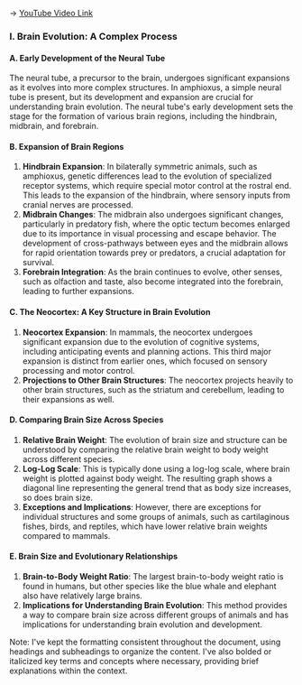 -> [YouTube Video Link](https://www.youtube.com/watch?v=spjZiKkKnmM&list=PLUl4u3cNGP62ABe0O-0qtaHHxyKQi1ZwR&index=4&pp=iAQB)

### I. Brain Evolution: A Complex Process

#### A. Early Development of the Neural Tube

The neural tube, a precursor to the brain, undergoes significant expansions as it evolves into more complex structures. In amphioxus, a simple neural tube is present, but its development and expansion are crucial for understanding brain evolution. The neural tube's early development sets the stage for the formation of various brain regions, including the hindbrain, midbrain, and forebrain.

#### B. Expansion of Brain Regions

1.  **Hindbrain Expansion**: In bilaterally symmetric animals, such as amphioxus, genetic differences lead to the evolution of specialized receptor systems, which require special motor control at the rostral end. This leads to the expansion of the hindbrain, where sensory inputs from cranial nerves are processed.
2.  **Midbrain Changes**: The midbrain also undergoes significant changes, particularly in predatory fish, where the optic tectum becomes enlarged due to its importance in visual processing and escape behavior. The development of cross-pathways between eyes and the midbrain allows for rapid orientation towards prey or predators, a crucial adaptation for survival.
3.  **Forebrain Integration**: As the brain continues to evolve, other senses, such as olfaction and taste, also become integrated into the forebrain, leading to further expansions.

#### C. The Neocortex: A Key Structure in Brain Evolution

1.  **Neocortex Expansion**: In mammals, the neocortex undergoes significant expansion due to the evolution of cognitive systems, including anticipating events and planning actions. This third major expansion is distinct from earlier ones, which focused on sensory processing and motor control.
2.  **Projections to Other Brain Structures**: The neocortex projects heavily to other brain structures, such as the striatum and cerebellum, leading to their expansions as well.

#### D. Comparing Brain Size Across Species

1.  **Relative Brain Weight**: The evolution of brain size and structure can be understood by comparing the relative brain weight to body weight across different species.
2.  **Log-Log Scale**: This is typically done using a log-log scale, where brain weight is plotted against body weight. The resulting graph shows a diagonal line representing the general trend that as body size increases, so does brain size.
3.  **Exceptions and Implications**: However, there are exceptions for individual structures and some groups of animals, such as cartilaginous fishes, birds, and reptiles, which have lower relative brain weights compared to mammals.

#### E. Brain Size and Evolutionary Relationships

1.  **Brain-to-Body Weight Ratio**: The largest brain-to-body weight ratio is found in humans, but other species like the blue whale and elephant also have relatively large brains.
2.  **Implications for Understanding Brain Evolution**: This method provides a way to compare brain size across different groups of animals and has implications for understanding brain evolution and development.

Note: I've kept the formatting consistent throughout the document, using headings and subheadings to organize the content. I've also bolded or italicized key terms and concepts where necessary, providing brief explanations within the context.